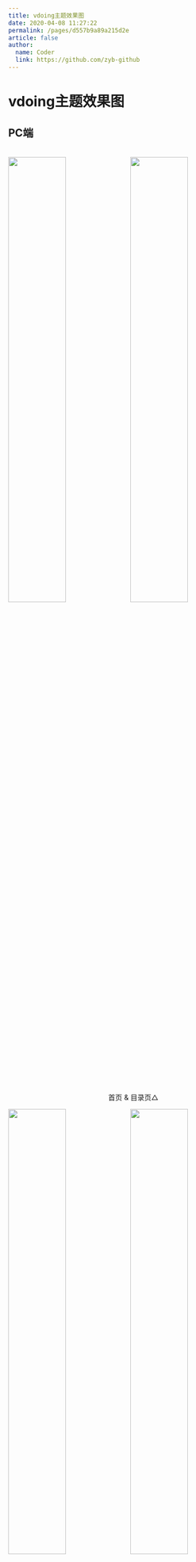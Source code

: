 ```yaml
---
title: vdoing主题效果图
date: 2020-04-08 11:27:22
permalink: /pages/d557b9a89a215d2e
article: false
author: 
  name: Coder
  link: https://github.com/zyb-github
---
```


# vdoing主题效果图

## PC端

<br/>
<img src="https://cdn.jsdelivr.net/gh/Coder/image_store/blog/20200408125410.png" style="width:48%;"/>
<img src="https://cdn.jsdelivr.net/gh/Coder/image_store/blog/20200408120138.png"  style="width:48%;" />
<p align="center">首页 & 目录页△</p>
<img src="https://cdn.jsdelivr.net/gh/Coder/image_store/blog/20200408120144.png"  style="width:48%;" />
<img src="https://cdn.jsdelivr.net/gh/Coder/image_store/blog/20200408120145.png"  style="width:48%;" />
<p align="center">文章详情页 & 时间轴页△</p>

## 首页个性化大图

<br/>
<img src="https://cdn.jsdelivr.net/gh/Coder/image_store/blog/20200408125412.png" />
<p align="center">首页个性化大图△</p>

## 深色模式和阅读模式

<br/>
<img src="https://cdn.jsdelivr.net/gh/Coder/image_store/blog/20200408125408.png"  style="width:48%;" />
<img src="https://cdn.jsdelivr.net/gh/Coder/image_store/blog/20200408120139.png"  style="width:48%;" />
<p align="center">深色模式△</p>
<img src="https://cdn.jsdelivr.net/gh/Coder/image_store/blog/20200408125409.png"  style="width:48%;" />
<img src="https://cdn.jsdelivr.net/gh/Coder/image_store/blog/20200408120143.png"  style="width:48%;" />
<p align="center">阅读模式△</p>

## 移动端

<br/>
<img src="https://cdn.jsdelivr.net/gh/Coder/image_store/blog/20200408120606.png" style="width:24%;" />
<img src="https://cdn.jsdelivr.net/gh/Coder/image_store/blog/20200408120147.png" style="width:24%;" />
<img src="https://cdn.jsdelivr.net/gh/Coder/image_store/blog/20200408120148.png" style="width:24%;" />
<img src="https://cdn.jsdelivr.net/gh/Coder/image_store/blog/20200408130831.png" style="width:24%;" />
<p align="center">移动端效果△</p>

<style scoped>
    /* .content__default img{border: 1px solid #ccc;} */
</style>

